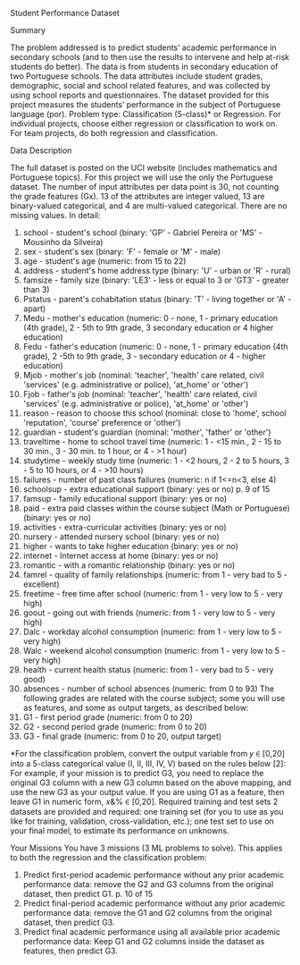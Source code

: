 Student Performance Dataset


Summary 

The problem addressed is to predict students’ academic performance in secondary schools (and to then use the results to intervene and help at-risk students do better). The data is from students in secondary education of two Portuguese schools. The data attributes include student grades, demographic, social and school related features, and was collected by using school reports and questionnaires. The dataset provided for this project measures the students’ performance in the subject of Portuguese language (por).
Problem type: Classification (5-class)* or Regression.
For individual projects, choose either regression or classification to work on. For team projects, do both regression and classification.

Data Description

The full dataset is posted on the UCI website (includes mathematics and Portuguese topics). For this project we will use the only the Portuguese dataset. The number of input attributes per data point is 30, not counting the grade features (Gx). 13 of the attributes are integer valued, 13 are binary-valued categorical, and 4 are multi-valued categorical. There are no missing values. In detail:

1. school - student's school (binary: 'GP' - Gabriel Pereira or 'MS' - Mousinho da Silveira)
2. sex - student's sex (binary: 'F' - female or 'M' - male)
3. age - student's age (numeric: from 15 to 22)
4. address - student's home address type (binary: 'U' - urban or 'R' - rural)
5. famsize - family size (binary: 'LE3' - less or equal to 3 or 'GT3' - greater than 3)
6. Pstatus - parent's cohabitation status (binary: 'T' - living together or 'A' - apart)
7. Medu - mother's education (numeric: 0 - none, 1 - primary education (4th grade), 2 - 5th
to 9th grade, 3 secondary education or 4 higher education)
8. Fedu - father's education (numeric: 0 - none, 1 - primary education (4th grade), 2 -5th to 9th grade, 3 - secondary education or 4 - higher education)
9. Mjob - mother's job (nominal: 'teacher', 'health' care related, civil 'services' (e.g. administrative or police), 'at_home' or 'other')
10. Fjob - father's job (nominal: 'teacher', 'health' care related, civil 'services' (e.g. administrative or police), 'at_home' or 'other')
11. reason - reason to choose this school (nominal: close to 'home', school 'reputation', 'course' preference or 'other')
12. guardian - student's guardian (nominal: 'mother', 'father' or 'other')
13. traveltime - home to school travel time (numeric: 1 - <15 min., 2 - 15 to 30 min., 3 - 30
min. to 1 hour, or 4 - >1 hour)
14. studytime - weekly study time (numeric: 1 - <2 hours, 2 - 2 to 5 hours, 3 - 5 to 10 hours,
or 4 - >10 hours)
15. failures - number of past class failures (numeric: n if 1<=n<3, else 4)
16. schoolsup - extra educational support (binary: yes or no)
p. 9 of 15
17. famsup - family educational support (binary: yes or no)
18. paid - extra paid classes within the course subject (Math or Portuguese) (binary: yes or
no)
19. activities - extra-curricular activities (binary: yes or no)
20. nursery - attended nursery school (binary: yes or no)
21. higher - wants to take higher education (binary: yes or no)
22. internet - Internet access at home (binary: yes or no)
23. romantic - with a romantic relationship (binary: yes or no)
24. famrel - quality of family relationships (numeric: from 1 - very bad to 5 - excellent)
25. freetime - free time after school (numeric: from 1 - very low to 5 - very high)
26. goout - going out with friends (numeric: from 1 - very low to 5 - very high)
27. Dalc - workday alcohol consumption (numeric: from 1 - very low to 5 - very high)
28. Walc - weekend alcohol consumption (numeric: from 1 - very low to 5 - very high)
29. health - current health status (numeric: from 1 - very bad to 5 - very good)
30. absences - number of school absences (numeric: from 0 to 93)
The following grades are related with the course subject; some you will use as features, and some as output targets, as described below:
31. G1 - first period grade (numeric: from 0 to 20)
32. G2 - second period grade (numeric: from 0 to 20)
33. G3 - final grade (numeric: from 0 to 20, output target)

*For the classification problem, convert the output variable from 𝑦 ∈ [0,20] into a 5-class categorical value (I, II, III, IV, V) based on the rules below [2]:
For example, if your mission is to predict G3, you need to replace the original G3 column with a new G3 column based on the above mapping, and use the new G3 as your output value. If you are using G1 as a feature, then leave G1 in numeric form, 𝑥&% ∈ [0,20].
Required training and test sets
2 datasets are provided and required: one training set (for you to use as you like for training, validation, cross-validation, etc.); one test set to use on your final model, to estimate its performance on unknowns.

Your Missions
You have 3 missions (3 ML problems to solve). This applies to both the regression and the classification problem:
1. Predict first-period academic performance without any prior academic performance data: remove the G2 and G3 columns from the original dataset, then predict G1.
 p. 10 of 15
2. Predict final-period academic performance without any prior academic performance data: remove the G1 and G2 columns from the original dataset, then predict G3.
3. Predict final academic performance using all available prior academic performance data: Keep G1 and G2 columns inside the dataset as features, then predict G3.
